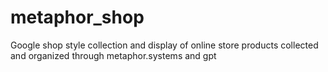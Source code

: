 # metaphor_shop
Google shop style collection and display of online store products collected and organized through metaphor.systems and gpt
